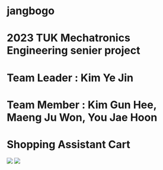 # jangbogo
# 2023 TUK Mechatronics Engineering senier project
# Team Leader : Kim Ye Jin
# Team Member : Kim Gun Hee, Maeng Ju Won, You Jae Hoon

# Shopping Assistant Cart


<td colspan="10">
  <img src="https://img.shields.io/badge/Python-3776AB?style=flat-square&logo=python&logoColor=white"/>
</td>
<td>
  <img src="https://img.shields.io/badge/C-A8B9CC?style=flat-square&logo=c&logoColor=black"/>
</td>

